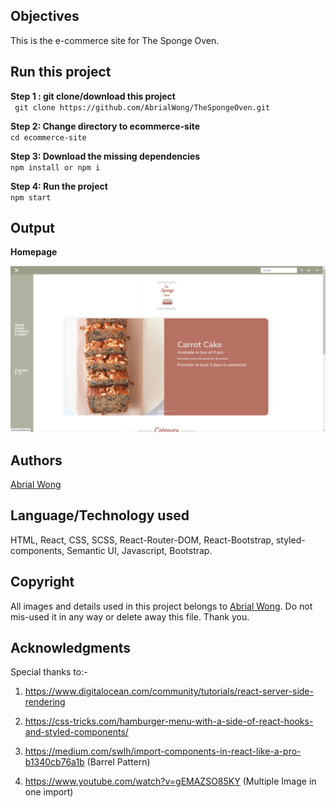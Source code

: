 
## Objectives

This is the e-commerce site for The Sponge Oven.

## Run this project

<b> Step 1   : git clone/download this project</b> <br>
` git clone https://github.com/AbrialWong/TheSpongeOven.git` 

<b> Step 2: Change directory to ecommerce-site</b><br>
`cd ecommerce-site`

<b> Step 3: Download the missing dependencies</b><br>
`npm install or npm i`

<b> Step 4: Run the project </b><br>
  `npm start`

## Output

<b>Homepage</b>

<img src="ecommerce-site/src/asserts/homepage.png">

## Authors

<a href="">Abrial Wong</a>

## Language/Technology used
HTML, React, CSS, SCSS, React-Router-DOM, React-Bootstrap, styled-components, Semantic UI, Javascript, Bootstrap.

## Copyright

All images and details used in this project belongs to <a href="https://github.com/AbrialWong">Abrial Wong</a>. Do not mis-used it in any way or delete away this file. Thank you.

## Acknowledgments

Special thanks to:-

1) https://www.digitalocean.com/community/tutorials/react-server-side-rendering

2) https://css-tricks.com/hamburger-menu-with-a-side-of-react-hooks-and-styled-components/

3) https://medium.com/swlh/import-components-in-react-like-a-pro-b1340cb76a1b (Barrel Pattern)

4) https://www.youtube.com/watch?v=gEMAZSO85KY (Multiple Image in one import)
